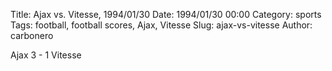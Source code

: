 Title: Ajax vs. Vitesse, 1994/01/30
Date: 1994/01/30 00:00
Category: sports
Tags: football, football scores, Ajax, Vitesse
Slug: ajax-vs-vitesse
Author: carbonero


Ajax 3 - 1 Vitesse
